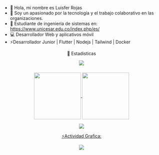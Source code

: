 
- 👋 Hola, mi nombre es Luisfer Rojas
- 👀 Soy un apasionado por la tecnología y el trabajo colaborativo en las organizaciones.
- 🌱 Estudiante de ingeniería de sistemas en: https://www.unicesar.edu.co/index.php/es/
- 💻 Desarrollador Web y aplicativos móvil
- ⚡Desarrollador Junior | Flutter | Nodejs | Tailwind | Docker 





<div align="center">
  <p align="center"> 📑 Estadisticas </p>

  <img src="https://user-images.githubusercontent.com/73097560/115834477-dbab4500-a447-11eb-908a-139a6edaec5c.gif"><h3 align="center"></h3>
  
  <div align="center">
  <a href="https://github.com/Bryanpercy118">
  <img align="center" src="http://github-profile-summary-cards.vercel.app/api/cards/stats?username=Bryanpercy118&theme=2077" height="150em" />
  <img align="center" src="http://github-profile-summary-cards.vercel.app/api/cards/profile-details?username=Bryanpercy118&theme=2077" height="150em" />
  </div>
    
  <img src="https://user-images.githubusercontent.com/73097560/115834477-dbab4500-a447-11eb-908a-139a6edaec5c.gif"><p align="center">⚡Actividad Grafica:</p>
  <img align="center" src="https://github-readme-activity-graph.vercel.app/graph?username=Bryanpercy118&theme=nightowl"/>
  
</div>
